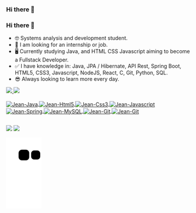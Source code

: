 ### Hi there 👋

### Hi there 👋

<!--
**Jeanjulio96/Jeanjulio96** is a ✨ _special_ ✨ repository because its `README.md` (this file) appears on your GitHub profile.-->

+ 🤓 Systems analysis and development student.
+ 🌱 I am looking for an internship or job.
+ 🖥️ Currently studying Java, and HTML CSS Javascript aiming to become a Fullstack Developer.
+ ✅ I have knowledge in: Java, JPA / Hibernate, API Rest, Spring Boot, HTML5, CSS3, Javascript, NodeJS, React, C, Git, Python, SQL.
+ 😎 Always looking to learn more every day.

<div>
  <a href="https://github.com/CarvalhoLiliane">
  <img height="180em" src="https://github-readme-stats.vercel.app/api?username=CarvalhoLiliane&show_icons=true&theme=tokyonight&include_all_commits=true&count_private=true"/>
  <img height="180em" src="https://github-readme-stats.vercel.app/api/top-langs/?username=CarvalhoLiliane&layout=compact&langs_count=16&theme=tokyonight"/>
</div>
  
  <div style="display: inline_block"><br>
  <img align="center" alt="Jean-Java" height="40" width="50" src="https://cdn.jsdelivr.net/gh/devicons/devicon/icons/java/java-original-wordmark.svg"/>
   
  <img align="center" alt="Jean-Html5" height="30" width="40" src="https://cdn.jsdelivr.net/gh/devicons/devicon/icons/html5/html5-original-wordmark.svg" >
  <img align="center" alt="Jean-Css3" height="30" width="40" src="https://cdn.jsdelivr.net/gh/devicons/devicon/icons/css3/css3-plain-wordmark.svg"/>
  <img align="center" alt="Jean-Javascript" height="30" width="40" src="https://cdn.jsdelivr.net/gh/devicons/devicon/icons/javascript/javascript-plain.svg"/>
  <img align="center" alt="Jean-Spring" height="30" width="40" src="https://cdn.jsdelivr.net/gh/devicons/devicon/icons/spring/spring-original-wordmark.svg"/>
   <img align="center" alt="Jean-MySQL" height="50" width="60" src="https://cdn.jsdelivr.net/gh/devicons/devicon/icons/mysql/mysql-original-wordmark.svg"/>
  <img align="center" alt="Jean-Git" height="40" width="50" src="https://cdn.jsdelivr.net/gh/devicons/devicon/icons/git/git-plain-wordmark.svg"/>
 <img align="center" alt="Jean-Git" height="40" width="50" src="https://cdn.jsdelivr.net/gh/devicons/devicon/icons/angularjs/angularjs-original.svg" />
  
  ##

  <div>
     
  <a href="" target="_blank"><img src="https://img.shields.io/badge/-LinkedIn-%230077B5?style=for-the-badge&logo=linkedin&logoColor=white" target="_blank"></a>
  <a href = "jeanjulioferreira@gmail.com"><img src="https://img.shields.io/badge/Gmail-D14836?style=for-the-badge&logo=gmail&logoColor=white" target="_blank"></a>
</div>

![Snake animation](https://github.com/rafaballerini/rafaballerini/blob/output/github-contribution-grid-snake.svg)
 

